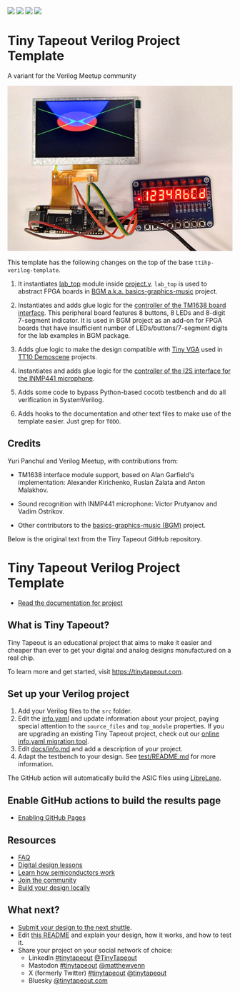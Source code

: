 ![](../../workflows/gds/badge.svg) ![](../../workflows/docs/badge.svg) ![](../../workflows/test/badge.svg) ![](../../workflows/fpga/badge.svg)

# Tiny Tapeout Verilog Project Template
A variant for the Verilog Meetup community

![The corresponding FPGA board setup](https://github.com/yuri-panchul/ttihp-verilog-template-for-verilog-meetup/blob/main/docs/tang_nano_9k_fpga_board_setup.jpg)

This template has the following changes on the top of the base `ttihp-verilog-template`.

1. It instantiates [lab_top](https://github.com/yuri-panchul/basics-graphics-music/blob/main/book/10_moving_graphics/lab_top.sv)
module inside [project.v](https://github.com/yuri-panchul/ttihp-verilog-template-for-verilog-meetup/blob/main/src/project.v).
`lab_top` is used to abstract FPGA boards in [BGM a.k.a. basics-graphics-music](https://github.com/yuri-panchul/basics-graphics-music/tree/main) project.

2. Instantiates and adds glue logic for the [controller of the TM1638 board interface](https://github.com/yuri-panchul/basics-graphics-music/blob/main/peripherals/tm1638_board.sv).
This peripheral board features 8 buttons, 8 LEDs and 8-digit 7-segment indicator.
It is used in BGM project as an add-on for FPGA boards that have insufficient number of LEDs/buttons/7-segment digits for the lab examples in BGM package.

3. Adds glue logic to make the design compatible with [Tiny VGA](https://github.com/mole99/tiny-vga)
used in [TT10 Demoscene](https://tinytapeout.com/competitions/demoscene-ttihp/) projects.

4. Instantiates and adds glue logic for the [controller of the I2S interface for the INMP441 microphone](https://github.com/yuri-panchul/basics-graphics-music/blob/main/peripherals/inmp441_mic_i2s_receiver.sv).

5. Adds some code to bypass Python-based cocotb testbench and do all verification in SystemVerilog.

6. Adds hooks to the documentation and other text files to make use of the template easier. Just grep for `TODO`.

## Credits

Yuri Panchul and Verilog Meetup, with contributions from:

* TM1638 interface module support, based on Alan Garfield's implementation: Alexander Kirichenko, Ruslan Zalata and Anton Malakhov.

* Sound recognition with INMP441 microphone: Victor Prutyanov and Vadim Ostrikov.

* Other contributors to the [basics-graphics-music (BGM)](https://github.com/yuri-panchul/basics-graphics-music) project.

Below is the original text from the Tiny Tapeout GitHub repository.

# Tiny Tapeout Verilog Project Template

- [Read the documentation for project](docs/info.md)

## What is Tiny Tapeout?

Tiny Tapeout is an educational project that aims to make it easier and cheaper than ever to get your digital and analog designs manufactured on a real chip.

To learn more and get started, visit https://tinytapeout.com.

## Set up your Verilog project

1. Add your Verilog files to the `src` folder.
2. Edit the [info.yaml](info.yaml) and update information about your project, paying special attention to the `source_files` and `top_module` properties. If you are upgrading an existing Tiny Tapeout project, check out our [online info.yaml migration tool](https://tinytapeout.github.io/tt-yaml-upgrade-tool/).
3. Edit [docs/info.md](docs/info.md) and add a description of your project.
4. Adapt the testbench to your design. See [test/README.md](test/README.md) for more information.

The GitHub action will automatically build the ASIC files using [LibreLane](https://www.zerotoasiccourse.com/terminology/librelane/).

## Enable GitHub actions to build the results page

- [Enabling GitHub Pages](https://tinytapeout.com/faq/#my-github-action-is-failing-on-the-pages-part)

## Resources

- [FAQ](https://tinytapeout.com/faq/)
- [Digital design lessons](https://tinytapeout.com/digital_design/)
- [Learn how semiconductors work](https://tinytapeout.com/siliwiz/)
- [Join the community](https://tinytapeout.com/discord)
- [Build your design locally](https://www.tinytapeout.com/guides/local-hardening/)

## What next?

- [Submit your design to the next shuttle](https://app.tinytapeout.com/).
- Edit [this README](README.md) and explain your design, how it works, and how to test it.
- Share your project on your social network of choice:
  - LinkedIn [#tinytapeout](https://www.linkedin.com/search/results/content/?keywords=%23tinytapeout) [@TinyTapeout](https://www.linkedin.com/company/100708654/)
  - Mastodon [#tinytapeout](https://chaos.social/tags/tinytapeout) [@matthewvenn](https://chaos.social/@matthewvenn)
  - X (formerly Twitter) [#tinytapeout](https://twitter.com/hashtag/tinytapeout) [@tinytapeout](https://twitter.com/tinytapeout)
  - Bluesky [@tinytapeout.com](https://bsky.app/profile/tinytapeout.com)
